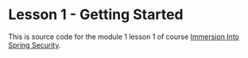 Lesson 1 - Getting Started
====

This is source code for the module 1 lesson 1 of course [Immersion Into Spring Security](https://gettis.io/immersion-into-spring-security).
